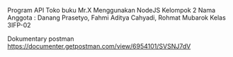 Program API Toko buku Mr.X
Menggunakan NodeJS
Kelompok 2 
Nama Anggota : Danang Prasetyo, Fahmi Aditya Cahyadi, Rohmat Mubarok
Kelas 3IFP-02

Dokumentary postman
https://documenter.getpostman.com/view/6954101/SVSNJ7dV